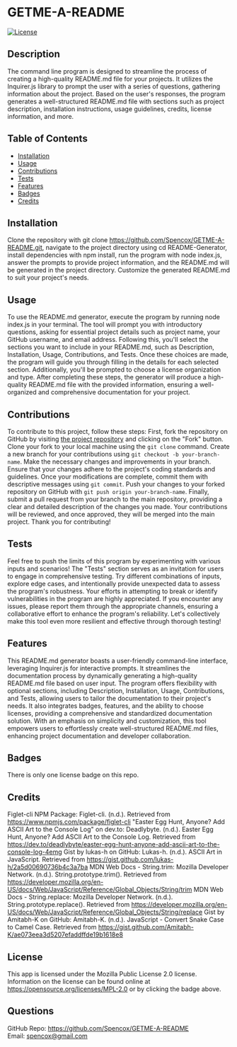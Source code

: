 # GETME-A-README
[![License](https://img.shields.io/badge/License-MPL_2.0-brightgreen.svg)](https://opensource.org/licenses/MPL-2.0)
## Description
The command line program is designed to streamline the process of creating a high-quality README.md file for your projects. It utilizes the Inquirer.js library to prompt the user with a series of questions, gathering information about the project. Based on the user's responses, the program generates a well-structured README.md file with sections such as project description, installation instructions, usage guidelines, credits, license information, and more.
## Table of Contents
- [Installation](#installation)
- [Usage](#usage)
- [Contributions](#contributions)
- [Tests](#tests)
- [Features](#features)
- [Badges](#badges)
- [Credits](#credits)
## Installation
Clone the repository with git clone https://github.com/Spencox/GETME-A-README.git, navigate to the project directory using cd README-Generator, install dependencies with npm install, run the program with node index.js, answer the prompts to provide project information, and the README.md will be generated in the project directory. Customize the generated README.md to suit your project's needs.
## Usage
To use the README.md generator, execute the program by running node index.js in your terminal. The tool will prompt you with introductory questions, asking for essential project details such as project name, your GitHub username, and email address. Following this, you'll select the sections you want to include in your README.md, such as Description, Installation, Usage, Contributions, and Tests. Once these choices are made, the program will guide you through filling in the details for each selected section. Additionally, you'll be prompted to choose a license organization and type. After completing these steps, the generator will produce a high-quality README.md file with the provided information, ensuring a well-organized and comprehensive documentation for your project.
## Contributions
To contribute to this project, follow these steps: First, fork the repository on GitHub by visiting [the project repository](https://github.com/Spencox/GETME-A-README.git) and clicking on the "Fork" button. Clone your fork to your local machine using the `git clone` command. Create a new branch for your contributions using `git checkout -b your-branch-name`. Make the necessary changes and improvements in your branch. Ensure that your changes adhere to the project's coding standards and guidelines. Once your modifications are complete, commit them with descriptive messages using `git commit`. Push your changes to your forked repository on GitHub with `git push origin your-branch-name`. Finally, submit a pull request from your branch to the main repository, providing a clear and detailed description of the changes you made. Your contributions will be reviewed, and once approved, they will be merged into the main project. Thank you for contributing!
## Tests
Feel free to push the limits of this program by experimenting with various inputs and scenarios! The "Tests" section serves as an invitation for users to engage in comprehensive testing. Try different combinations of inputs, explore edge cases, and intentionally provide unexpected data to assess the program's robustness. Your efforts in attempting to break or identify vulnerabilities in the program are highly appreciated. If you encounter any issues, please report them through the appropriate channels, ensuring a collaborative effort to enhance the program's reliability. Let's collectively make this tool even more resilient and effective through thorough testing!
## Features
This README.md generator boasts a user-friendly command-line interface, leveraging Inquirer.js for interactive prompts. It streamlines the documentation process by dynamically generating a high-quality README.md file based on user input. The program offers flexibility with optional sections, including Description, Installation, Usage, Contributions, and Tests, allowing users to tailor the documentation to their project's needs. It also integrates badges, features, and the ability to choose licenses, providing a comprehensive and standardized documentation solution. With an emphasis on simplicity and customization, this tool empowers users to effortlessly create well-structured README.md files, enhancing project documentation and developer collaboration.
## Badges
There is only one license badge on this repo.
## Credits
Figlet-cli NPM Package: Figlet-cli. (n.d.). Retrieved from https://www.npmjs.com/package/figlet-cli "Easter Egg Hunt, Anyone? Add ASCII Art to the Console Log" on dev.to: Deadlybyte. (n.d.). Easter Egg Hunt, Anyone? Add ASCII Art to the Console Log. Retrieved from https://dev.to/deadlybyte/easter-egg-hunt-anyone-add-ascii-art-to-the-console-log-4emg Gist by lukas-h on GitHub: Lukas-h. (n.d.). ASCII Art in JavaScript. Retrieved from https://gist.github.com/lukas-h/2a5d00690736b4c3a7ba MDN Web Docs - String.trim: Mozilla Developer Network. (n.d.). String.prototype.trim(). Retrieved from https://developer.mozilla.org/en-US/docs/Web/JavaScript/Reference/Global_Objects/String/trim MDN Web Docs - String.replace: Mozilla Developer Network. (n.d.). String.prototype.replace(). Retrieved from https://developer.mozilla.org/en-US/docs/Web/JavaScript/Reference/Global_Objects/String/replace Gist by Amitabh-K on GitHub: Amitabh-K. (n.d.). JavaScript - Convert Snake Case to Camel Case. Retrieved from https://gist.github.com/Amitabh-K/ae073eea3d5207efaddffde19b1618e8
## License
This app is licensed under the Mozilla Public License 2.0 license. Information on the license can be found online at https://opensource.org/licenses/MPL-2.0 or by clicking the badge above.
## Questions
GitHub Repo: https://github.com/Spencox/GETME-A-README  
Email: spencox@gmail.com